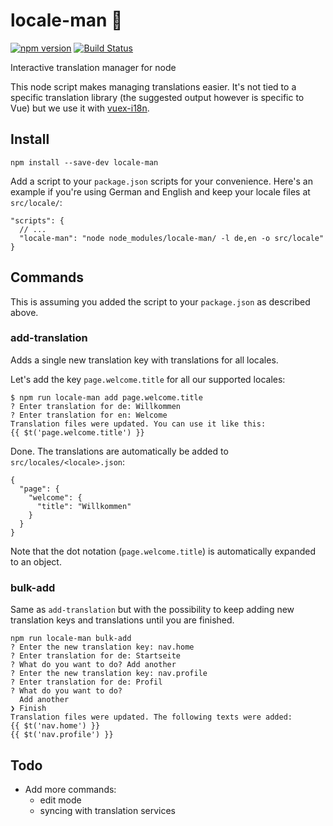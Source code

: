 # locale-man 👮
[![npm version](https://badge.fury.io/js/locale-man.svg)](https://badge.fury.io/js/locale-man)
[![Build Status](https://travis-ci.org/liip-amboss/locale-man.svg?branch=master)](https://travis-ci.org/liip-amboss/locale-man)

Interactive translation manager for node

This node script makes managing translations easier. It's not tied to a specific translation library (the suggested output however is specific to Vue) but we use it with [vuex-i18n](https://github.com/dkfbasel/vuex-i18n).

## Install

```
npm install --save-dev locale-man
```

Add a script to your `package.json` scripts for your convenience. Here's an example if you're using German and English and keep your locale files at `src/locale/`:
```
"scripts": {
  // ...
  "locale-man": "node node_modules/locale-man/ -l de,en -o src/locale"
}
```

## Commands

This is assuming you added the script to your `package.json` as described above.

### add-translation

Adds a single new translation key with translations for all locales.

Let's add the key `page.welcome.title` for all our supported locales:

```
$ npm run locale-man add page.welcome.title
? Enter translation for de: Willkommen
? Enter translation for en: Welcome
Translation files were updated. You can use it like this:
{{ $t('page.welcome.title') }}
```

Done. The translations are automatically be added to `src/locales/<locale>.json`:

```
{
  "page": {
    "welcome": {
      "title": "Willkommen"
    }
  }
}
```

Note that the dot notation (`page.welcome.title`) is automatically expanded to an object.

### bulk-add

Same as `add-translation` but with the possibility to keep adding new translation keys and translations until you are finished.

```
npm run locale-man bulk-add
? Enter the new translation key: nav.home
? Enter translation for de: Startseite
? What do you want to do? Add another
? Enter the new translation key: nav.profile
? Enter translation for de: Profil
? What do you want to do?
  Add another
❯ Finish
Translation files were updated. The following texts were added:
{{ $t('nav.home') }}
{{ $t('nav.profile') }}
```

## Todo

* Add more commands:
  * edit mode
  * syncing with translation services
